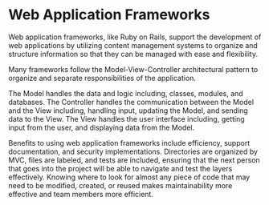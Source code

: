 <h1>Web Application Frameworks</h1>

Web application frameworks, like Ruby on Rails, support the development of web applications by utilizing content management systems to organize and structure information so that they can be managed with ease and flexibility.

Many frameworks follow the Model-View-Controller architectural pattern to organize and separate responsibilities of the application. 

The Model handles the data and logic including, classes, modules, and databases. The Controller handles the communication between the Model and the View including, handling input, updating the Model, and sending data to the View. The View handles the user interface including, getting input from the user, and displaying data from the Model.

Benefits to using web application frameworks include efficiency, support documentation, and security implementations. Directories are organized by MVC, files are labeled, and tests are included, ensuring that the next person that goes into the project will be able to navigate and test the layers effectively. Knowing where to look for almost any piece of code that may need to be modified, created, or reused makes maintainability more effective and team members more efficient. 

